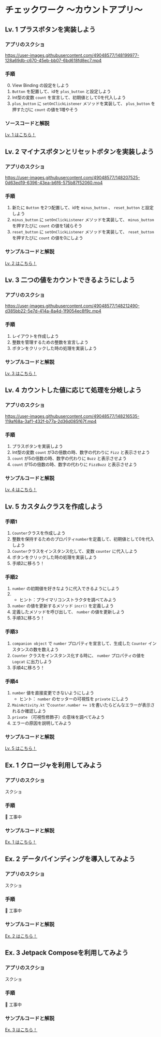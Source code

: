 # チェックワーク 〜カウントアプリ〜

## Lv. 1 プラスボタンを実装しよう

### アプリのスクショ
https://user-images.githubusercontent.com/49048577/148199977-128a69db-c670-45eb-bb07-6bd618fd8ec7.mp4

### 手順
0. View Binding の設定をしよう
1. `Button` を配置して、idを `plus_button` と設定しよう
1. Int型の変数 `count` を宣言して、初期値として0を代入しよう
1. `plus_button` に `setOnClickListener` メソッドを実装して、 `plus_button` を押すたびに `count` の値を1増やそう

### ソースコードと解説
[Lv. 1 はこちら！](https://github.com/Kaito-Dogi/android-school-checkwork-count-plus-button)

## Lv. 2 マイナスボタンとリセットボタンを実装しよう

### アプリのスクショ
https://user-images.githubusercontent.com/49048577/148207525-0d63ed19-6396-43ea-b6f6-575b87f52060.mp4

### 手順
1. 新たに `Button` を2つ配置して、idを `minus_button` 、 `reset_button` と設定しよう
1. `minus_button` に `setOnClickListener` メソッドを実装して、 `minus_button` を押すたびに `count` の値を1減らそう
1. `reset_button` に `setOnClickListener` メソッドを実装して、 `reset_button` を押すたびに `count` の値を0にしよう

### サンプルコードと解説
[Lv. 2 はこちら！](https://github.com/Kaito-Dogi/android-school-checkwork-count-minus-reset)

## Lv. 3 二つの値をカウントできるようにしよう

### アプリのスクショ
https://user-images.githubusercontent.com/49048577/148212490-d385bb22-5e7d-414a-8a4d-1f9054ec8f9c.mp4

### 手順
1. レイアウトを作成しよう
1. 整数を管理するための整数を宣言しよう
1. ボタンをクリックした時の処理を実装しよう

### サンプルコードと解説
[Lv. 3 はこちら！](https://github.com/Kaito-Dogi/android-school-checkwork-count-multiple)

## Lv. 4 カウントした値に応じて処理を分岐しよう

### アプリのスクショ
https://user-images.githubusercontent.com/49048577/148216535-119af68a-3af1-432f-b77a-2d36d085f67f.mp4

### 手順
1. プラスボタンを実装しよう
1. Int型の変数 `count` が3の倍数の時、数字の代わりに `Fizz` と表示させよう
1. `count` が5の倍数の時、数字の代わりに `Buzz` と表示させよう
1. `count` が15の倍数の時、数字の代わりに `FizzBuzz` と表示させよう

### サンプルコードと解説
[Lv. 4 はこちら！](https://github.com/Kaito-Dogi/android-school-checkwork-count-if)

## Lv. 5 カスタムクラスを作成しよう

### 手順1
1. `Counter`クラスを作成しよう
1. 整数を保持するためのプロパティ`number`を定義して、初期値として0を代入しよう
1. `Counter`クラスをインスタンス化して、変数 `counter` に代入しよう
1. ボタンをクリックした時の処理を実装しよう
1. 手順2に移ろう！

### 手順2
1. `number` の初期値を好きなように代入できるようにしよう
1.  - ヒント：プライマリコンストラクタを調べてみよう
1. `number` の値を更新するメソッド `incr()` を定義しよう
1. 定義したメソッドを呼び出して、 `number` の値を更新しよう
1. 手順3に移ろう！

### 手順3
1. `companion object` で `number` プロパティを宣言して、生成した `Counter` インスタンスの数を数えよう
1. `Counter` クラスをインスタンス化する時に、 `number` プロパティの値を `Logcat` に出力しよう
1. 手順4に移ろう！

### 手順4
1. `number` 値を直接変更できないようにしよう
    - ヒント： `number` のセッターの可視性を `private` にしよう 
1. `MainActivity.kt` で`counter.number += 1`を書いたらどんなエラーが表示されるか確認しよう
1. `private` （可視性修飾子）の意味を調べてみよう
1. エラーの原因を説明してみよう

### サンプルコードと解説
[Lv. 5 はこちら！](https://github.com/Kaito-Dogi/android-school-checkwork-count-custom-class)

## Ex. 1 クロージャを利用してみよう

### アプリのスクショ
スクショ

### 手順
🚨 工事中

### サンプルコードと解説
[Ex. 1 はこちら！]()

## Ex. 2 データバインディングを導入してみよう

### アプリのスクショ
スクショ

### 手順
🚨 工事中

### サンプルコードと解説
[Ex. 2 はこちら！]()

## Ex. 3 Jetpack Composeを利用してみよう

### アプリのスクショ
スクショ

### 手順
🚨 工事中

### サンプルコードと解説
[Ex. 3 はこちら！]()
